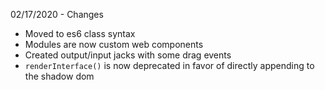 02/17/2020 - Changes
 - Moved to es6 class syntax
 - Modules are now custom web components
 - Created output/input jacks with some drag events
 - `renderInterface()` is now deprecated in favor of directly appending to the shadow dom
